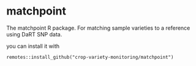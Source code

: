 # matchpoint

The matchpoint R package. For matching sample varieties to a reference using DaRT SNP data.

you can install it with 

```
remotes::install_github("crop-variety-monitoring/matchpoint")
```
